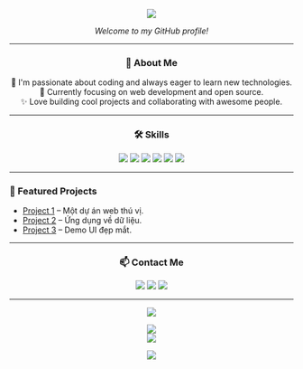 <p align="center">
  <img src="https://capsule-render.vercel.app/api?type=waving&color=0078FF&height=180&section=header&text=Hi,%20I'm%20My%20Huong%20👋&fontSize=38&fontAlign=50&fontColor=ffffff" />
</p>

<p align="center">
  <i>Welcome to my GitHub profile!</i>
</p>

---

<div align="center">

### 🚀 About Me
🌱 I'm passionate about coding and always eager to learn new technologies.  
🎯 Currently focusing on web development and open source.  
✨ Love building cool projects and collaborating with awesome people.

</div>

---

<div align="center">

### 🛠️ Skills

<img src="https://img.shields.io/badge/-HTML5-E34F26?logo=html5&logoColor=fff" />
<img src="https://img.shields.io/badge/-CSS3-1572B6?logo=css3&logoColor=fff" />
<img src="https://img.shields.io/badge/-JavaScript-F7DF1E?logo=javascript&logoColor=222" />
<img src="https://img.shields.io/badge/-React-61DAFB?logo=react&logoColor=222" />
<img src="https://img.shields.io/badge/-Node.js-339933?logo=node.js&logoColor=fff" />
<img src="https://img.shields.io/badge/-Python-3776AB?logo=python&logoColor=fff" />

</div>

---

### 📌 Featured Projects
- [Project 1](https://github.com/myhuong27/project1) – Một dự án web thú vị.
- [Project 2](https://github.com/myhuong27/project2) – Ứng dụng về dữ liệu.
- [Project 3](https://github.com/myhuong27/project3) – Demo UI đẹp mắt.

---

<div align="center">

### 📫 Contact Me

<a href="mailto:myhuong27@gmail.com"><img src="https://img.shields.io/badge/-Gmail-D14836?logo=gmail&logoColor=fff" /></a>
<a href="https://www.linkedin.com/in/myhuong27/"><img src="https://img.shields.io/badge/-LinkedIn-0077B5?logo=linkedin&logoColor=fff" /></a>
<a href="https://facebook.com/myhuong27"><img src="https://img.shields.io/badge/-Facebook-1877F2?logo=facebook&logoColor=fff" /></a>

</div>

---

<p align="center">
  <img src="https://readme-typing-svg.demolab.com?font=Fira+Code&size=22&pause=1000&color=0078FF&center=true&vCenter=true&width=440&lines=Welcome+to+my+GitHub!;Let's+build+something+awesome!;Follow+me+for+updates!" />
</p>

<p align="center">
  <img src="https://github-readme-stats.vercel.app/api?username=myhuong27&show_icons=true&theme=tokyonight" />
  <br>
  <img src="https://github-readme-streak-stats.herokuapp.com/?user=myhuong27&theme=tokyonight" />
</p>

<p align="center">
  <img src="https://capsule-render.vercel.app/api?type=waving&color=0078FF&height=120&section=footer"/>
</p>
